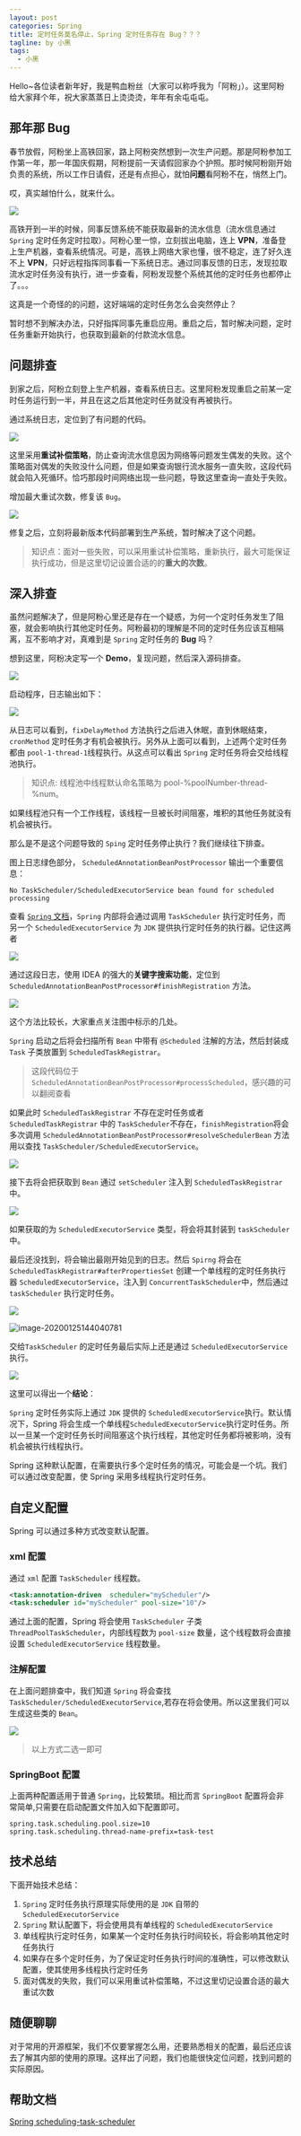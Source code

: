 ```yaml
---
layout: post
categories: Spring
title: 定时任务莫名停止，Spring 定时任务存在 Bug？？？
tagline: by 小黑
tags: 
  - 小黑
---
```


Hello~各位读者新年好，我是鸭血粉丝（大家可以称呼我为「阿粉」）。这里阿粉给大家拜个年，祝大家蒸蒸日上烫烫烫，年年有余屯屯屯。
<!--more-->

## 那年那 Bug

春节放假，阿粉坐上高铁回家，路上阿粉突然想到一次生产问题。那是阿粉参加工作第一年，那一年国庆假期，阿粉提前一天请假回家办个护照。那时候阿粉刚开始负责的系统，所以工作日请假，还是有点担心，就怕**问题**看阿粉不在，悄然上门。

哎，真实越怕什么，就来什么。

![](http://www.justdojava.com/assets/images/2019/java/image_andyxh/20200125/006tNbRwly1gb6sau53e9j303603cjr6.jpg)

高铁开到一半的时候，同事反馈系统不能获取最新的流水信息（流水信息通过 `Spring` 定时任务定时拉取）。阿粉心里一惊，立刻拔出电脑，连上 **VPN**，准备登上生产机器，查看系统情况。可是，高铁上网络大家也懂，很不稳定，连了好久连不上 **VPN**，只好远程指挥同事看一下系统日志。通过同事反馈的日志，发现拉取流水定时任务没有执行，进一步查看，阿粉发现整个系统其他的定时任务也都停止了。。。

这真是一个奇怪的的问题，这好端端的定时任务怎么会突然停止？

暂时想不到解决办法，只好指挥同事先重启应用。重启之后，暂时解决问题，定时任务重新开始执行，也获取到最新的付款流水信息。

## 问题排查

到家之后，阿粉立刻登上生产机器，查看系统日志。这里阿粉发现重启之前某一定时任务运行到一半，并且在这之后其他定时任务就没有再被执行。

通过系统日志，定位到了有问题的代码。

![](http://www.justdojava.com/assets/images/2019/java/image_andyxh/20200125/006tNbRwly1gb7i09cbp4j318i0lq78t.jpg)

这里采用**重试补偿策略**，防止查询流水信息因为网络等问题发生偶发的失败。这个策略面对偶发的失败没什么问题，但是如果查询银行流水服务一直失败，这段代码就会陷入死循环。恰巧那段时间网络出现一些问题，导致这里查询一直处于失败。

增加最大重试次数，修复该 `Bug`。

![](http://www.justdojava.com/assets/images/2019/java/image_andyxh/20200125/006tNbRwly1gb7igk1gpsj318i0mqaep.jpg)

修复之后，立刻将最新版本代码部署到生产系统，暂时解决了这个问题。

> 知识点：面对一些失败，可以采用重试补偿策略，重新执行，最大可能保证执行成功，但是这里切记设置合适的的**重大的次数**。

## 深入排查

虽然问题解决了，但是阿粉心里还是存在一个疑惑，为何一个定时任务发生了阻塞，就会影响执行其他定时任务。阿粉最初的理解是不同的定时任务应该互相隔离，互不影响才对，真难到是 `Spring` 定时任务的 **Bug** 吗？

想到这里，阿粉决定写一个 **Demo**，复现问题，然后深入源码排查。

![](http://www.justdojava.com/assets/images/2019/java/image_andyxh/20200125/006tNbRwly1gb7pfukmduj30u00ugdrz.jpg)

启动程序，日志输出如下：

![](http://www.justdojava.com/assets/images/2019/java/image_andyxh/20200125/006tNbRwly1gb7pmjuahmj32cw05sac6.jpg)

从日志可以看到，`fixDelayMethod` 方法执行之后进入休眠，直到休眠结束，`cronMethod` 定时任务才有机会被执行。另外从上面可以看到，上述两个定时任务都由 `pool-1-thread-1`线程执行。从这点可以看出 `Spring` 定时任务将会交给线程池执行。

> 知识点: 线程池中线程默认命名策略为 pool-%poolNumber-thread-%num。

如果线程池只有一个工作线程，该线程一旦被长时间阻塞，堆积的其他任务就没有机会被执行。

那么是不是这个问题导致的 `Sping` 定时任务停止执行？我们继续往下排查。

图上日志绿色部分， `ScheduledAnnotationBeanPostProcessor` 输出一个重要信息：

```log
No TaskScheduler/ScheduledExecutorService bean found for scheduled processing
```

查看 [`Spring` 文档](https://docs.spring.io/spring/docs/4.3.26.RELEASE/spring-framework-reference/htmlsingle/#scheduling-task-scheduler-implementations)，`Spring` 内部将会通过调用 `TaskScheduler` 执行定时任务，而另一个 `ScheduledExecutorService` 为 `JDK` 提供执行定时任务的执行器。记住这两者

![](http://www.justdojava.com/assets/images/2019/java/image_andyxh/20200125/006tNbRwly1gb8rv9d35pj31ic0hmgoh.jpg)

通过这段日志，使用 IDEA 的强大的**关键字搜索功能**，定位到 `ScheduledAnnotationBeanPostProcessor#finishRegistration` 方法。

![](http://www.justdojava.com/assets/images/2019/java/image_andyxh/20200125/006tNbRwly1gb7rg2fug4j30u012vkde.jpg)

这个方法比较长，大家重点关注图中标示的几处。

`Spring` 启动之后将会扫描所有 `Bean` 中带有 `@Scheduled` 注解的方法，然后封装成 `Task` 子类放置到 `ScheduledTaskRegistrar`。

> 这段代码位于 `ScheduledAnnotationBeanPostProcessor#processScheduled`，感兴趣的可以翻阅查看

如果此时 `ScheduledTaskRegistrar` 不存在定时任务或者 `ScheduledTaskRegistrar` 中的 `TaskScheduler`不存在，`finishRegistration`将会多次调用 `ScheduledAnnotationBeanPostProcessor#resolveSchedulerBean` 方法用以查找 `TaskScheduler/ScheduledExecutorService`。

![](http://www.justdojava.com/assets/images/2019/java/image_andyxh/20200125/006tNbRwly1gb8se85rkpj31po0qg12a.jpg)

接下去将会把获取到 `Bean` 通过 `setScheduler` 注入到 `ScheduledTaskRegistrar` 中。

![](http://www.justdojava.com/assets/images/2019/java/image_andyxh/20200125/006tNbRwly1gb8smi1pphj31l00jmdma.jpg)

如果获取的为 `ScheduledExecutorService` 类型，将会将其封装到 `taskScheduler`中。

最后还没找到，将会输出最刚开始见到的日志。然后 `Spirng` 将会在 `ScheduledTaskRegistrar#afterPropertiesSet` 创建一个单线程的定时任务执行器 `ScheduledExecutorService`，注入到 `ConcurrentTaskScheduler`中，然后通过 `taskScheduler` 执行定时任务。

![](http://www.justdojava.com/assets/images/2019/java/image_andyxh/20200125/006tNbRwly1gb7rpnzcjxj30vf0u0ahh.jpg)

![image-20200125144040781](http://www.justdojava.com/assets/images/2019/java/image_andyxh/20200125/006tNbRwly1gb8swduasij31fk0u048r.jpg) 

交给`TaskScheduler` 的定时任务最后实际上还是通过 `ScheduledExecutorService`执行。

![](http://www.justdojava.com/assets/images/2019/java/image_andyxh/20200125/006tNbRwly1gb8sz5wx5gj327a0c6aep.jpg)

这里可以得出一个**结论**：

`Spring` 定时任务实际上通过 `JDK` 提供的 `ScheduledExecutorService`执行。默认情况下，Spring 将会生成一个单线程`ScheduledExecutorService`执行定时任务。所以一旦某一个定时任务长时间阻塞这个执行线程，其他定时任务都将被影响，没有机会被执行线程执行。

Spring 这种默认配置，在需要执行多个定时任务的情况，可能会是一个坑。我们可以通过改变配置，使 Spring 采用多线程执行定时任务。

## 自定义配置

Spring 可以通过多种方式改变默认配置。

### xml 配置

通过 `xml` 配置 `TaskScheduler` 线程数。

```xml
<task:annotation-driven  scheduler="myScheduler"/>
<task:scheduler id="myScheduler" pool-size="10"/>
```

通过上面的配置，Spring 将会使用 `TaskScheduler` 子类 `ThreadPoolTaskScheduler`，内部线程数为 `pool-size` 数量，这个线程数将会直接设置 `ScheduledExecutorService` 线程数量。

### 注解配置

在上面问题排查中，我们知道 `Spring` 将会查找 `TaskScheduler/ScheduledExecutorService`,若存在将会使用。所以这里我们可以生成这些类的 `Bean`。

![](http://www.justdojava.com/assets/images/2019/java/image_andyxh/20200125/006tNbRwly1gb8tuvqie0j313e0rqdma.jpg)

> 以上方式二选一即可

### SpringBoot 配置

上面两种配置适用于普通 `Spring`，比较繁琐。相比而言 `SpringBoot` 配置将会非常简单,只需要在启动配置文件加入如下配置即可。

```properties
spring.task.scheduling.pool.size=10
spring.task.scheduling.thread-name-prefix=task-test
```

## 技术总结

下面开始技术总结：

1. `Spring` 定时任务执行原理实际使用的是 `JDK` 自带的 `ScheduledExecutorService`
2. `Spring` 默认配置下，将会使用具有单线程的 `ScheduledExecutorService`
3. 单线程执行定时任务，如果某一个定时任务执行时间较长，将会影响其他定时任务执行
4. 如果存在多个定时任务，为了保证定时任务执行时间的准确性，可以修改默认配置，使其使用多线程执行定时任务
5. 面对偶发的失败，我们可以采用重试补偿策略，不过这里切记设置合适的最大重试次数

## 随便聊聊

对于常用的开源框架，我们不仅要掌握怎么用，还要熟悉相关的配置，最后还应该去了解其内部的使用的原理。这样出了问题，我们也能很快定位问题，找到问题的实际原因。

## 帮助文档

[Spring scheduling-task-scheduler ](https://docs.spring.io/spring/docs/4.3.26.RELEASE/spring-framework-reference/htmlsingle/#scheduling-task-scheduler-implementations)
